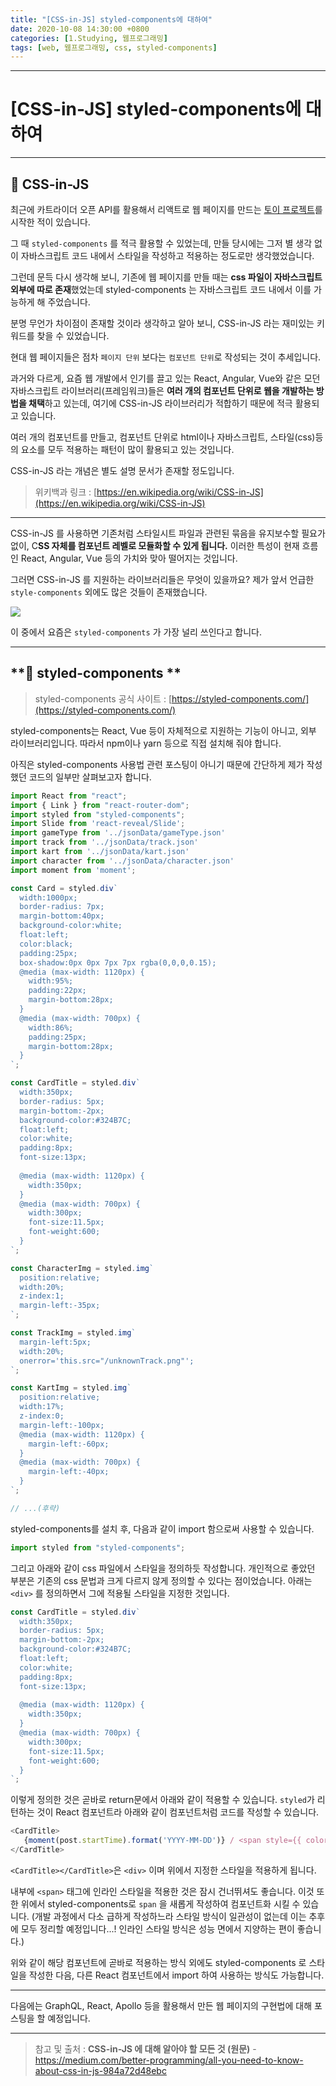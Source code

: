 ```yaml
---
title: "[CSS-in-JS] styled-components에 대하여"
date: 2020-10-08 14:30:00 +0800
categories: [1.Studying, 웹프로그래밍]
tags: [web, 웹프로그래밍, css, styled-components]
---
```




------

# **[CSS-in-JS] styled-components에 대하여**


------

## **🎯 CSS-in-JS**

최근에 카트라이더 오픈 API를 활용해서 리액트로 웹 페이지를 만드는 [토이 프로젝트](https://github.com/chanhuiseok/kartinfo)를 시작한 적이 있습니다.

그 때 `styled-components` 를 적극 활용할 수 있었는데, 만들 당시에는 그저 별 생각 없이 자바스크립트 코드 내에서 스타일을 작성하고 적용하는 정도로만 생각했었습니다.

그런데 문득 다시 생각해 보니, 기존에 웹 페이지를 만들 때는 **css 파일이 자바스크립트 외부에 따로 존재**했었는데 styled-components 는 자바스크립트 코드 내에서 이를 가능하게 해 주었습니다.

분명 무언가 차이점이 존재할 것이라 생각하고 알아 보니, CSS-in-JS 라는 재미있는 키워드를 찾을 수 있었습니다.

현대 웹 페이지들은 점차 `페이지 단위` 보다는 `컴포넌트 단위`로 작성되는 것이 추세입니다.

과거와 다르게, 요즘 웹 개발에서 인기를 끌고 있는 React, Angular, Vue와 같은 모던 자바스크립트 라이브러리(프레임워크)들은 **여러 개의 컴포넌트 단위로 웹을 개발하는 방법을 채택**하고 있는데, 여기에 CSS-in-JS 라이브러리가 적합하기 때문에 적극 활용되고 있습니다.

여러 개의 컴포넌트를 만들고, 컴포넌트 단위로 html이나 자바스크립트, 스타일(css)등의 요소를 모두 적용하는 패턴이 많이 활용되고 있는 것입니다. 

CSS-in-JS 라는 개념은 별도 설명 문서가 존재할 정도입니다.

> 위키백과 링크 : [https://en.wikipedia.org/wiki/CSS-in-JS](https://en.wikipedia.org/wiki/CSS-in-JS)

------

CSS-in-JS 를 사용하면 기존처럼 스타일시트 파일과 관련된 묶음을 유지보수할 필요가 없이, C**SS 자체를 컴포넌트 레벨로 모듈화할 수 있게 됩니다.** 이러한 특성이 현재 흐름인 React, Angular, Vue 등의 가치와 맞아 떨어지는 것입니다.

그러면 CSS-in-JS 를 지원하는 라이브러리들은 무엇이 있을까요? 제가 앞서 언급한 `style-components` 외에도 많은 것들이 존재했습니다.

![](https://miro.medium.com/max/700/1*xXIXJeI3l6_k-rXg6cqNjw.png)

이 중에서 요즘은 `styled-components` 가 가장 널리 쓰인다고 합니다.

------

## **🎯 styled-components ** 

> styled-components 공식 사이트 : [https://styled-components.com/](https://styled-components.com/)

styled-components는 React, Vue 등이 자체적으로 지원하는 기능이 아니고, 외부 라이브러리입니다. 따라서 npm이나 yarn 등으로 직접 설치해 줘야 합니다.

아직은 styled-components 사용법 관련 포스팅이 아니기 때문에 간단하게 제가 작성했던 코드의 일부만 살펴보고자 합니다.

```javascript
import React from "react";
import { Link } from "react-router-dom";
import styled from "styled-components";
import Slide from 'react-reveal/Slide';
import gameType from '../jsonData/gameType.json'
import track from '../jsonData/track.json'
import kart from '../jsonData/kart.json'
import character from '../jsonData/character.json'
import moment from 'moment';

const Card = styled.div`
  width:1000px;
  border-radius: 7px;
  margin-bottom:40px;
  background-color:white;
  float:left;
  color:black;
  padding:25px; 
  box-shadow:0px 0px 7px 7px rgba(0,0,0,0.15);
  @media (max-width: 1120px) {
    width:95%;
    padding:22px;
    margin-bottom:28px;
  }
  @media (max-width: 700px) {
    width:86%;
    padding:25px;
    margin-bottom:28px;
  }
`;

const CardTitle = styled.div`
  width:350px;
  border-radius: 5px;
  margin-bottom:-2px;
  background-color:#324B7C;
  float:left;
  color:white;
  padding:8px; 
  font-size:13px;
  
  @media (max-width: 1120px) {
    width:350px;
  }
  @media (max-width: 700px) {
    width:300px;
    font-size:11.5px;
    font-weight:600;
  }
`;

const CharacterImg = styled.img`
  position:relative;
  width:20%;
  z-index:1;
  margin-left:-35px;
`;

const TrackImg = styled.img`
  margin-left:5px;
  width:20%;
  onerror='this.src="/unknownTrack.png"';
`;

const KartImg = styled.img`
  position:relative;
  width:17%;
  z-index:0;
  margin-left:-100px;
  @media (max-width: 1120px) {
    margin-left:-60px;
  }
  @media (max-width: 700px) {
    margin-left:-40px;
  }
`;

// ...(후략)
```

styled-components를 설치 후, 다음과 같이 import 함으로써 사용할 수 있습니다.

```javascript
import styled from "styled-components";
```

그리고 아래와 같이 css 파일에서 스타일을 정의하듯 작성합니다. 개인적으로 좋았던 부분은 기존의 css 문법과 크게 다르지 않게 정의할 수 있다는 점이었습니다. 아래는 `<div>` 를 정의하면서 그에 적용될 스타일을 지정한 것입니다.

```javascript
const CardTitle = styled.div`
  width:350px;
  border-radius: 5px;
  margin-bottom:-2px;
  background-color:#324B7C;
  float:left;
  color:white;
  padding:8px; 
  font-size:13px;
  
  @media (max-width: 1120px) {
    width:350px;
  }
  @media (max-width: 700px) {
    width:300px;
    font-size:11.5px;
    font-weight:600;
  }
`;
```

이렇게 정의한 것은 곧바로 return문에서 아래와 같이 적용할 수 있습니다. `styled`가 리턴하는 것이 React 컴포넌트라 아래와 같이 컴포넌트처럼 코드를 작성할 수 있습니다.

```javascript
<CardTitle>
   {moment(post.startTime).format('YYYY-MM-DD')} / <span style={{ color: '#FCD968' }}>{findCharacterName(post.character)}</span> 착용 / <span style={{ color: '#61E9B4' }}> {findKartName(post.player.kart)} </span>탑승
</CardTitle>
```

`<CardTitle></CardTitle>`은 `<div>` 이며 위에서 지정한 스타일을 적용하게 됩니다.

내부에 `<span>` 태그에 인라인 스타일을 적용한 것은 잠시 건너뛰셔도 좋습니다. 이것 또한 위에서 styled-components로 `span` 을 새롭게 작성하여 컴포넌트화 시킬 수 있습니다. (개발 과정에서 다소 급하게 작성하느라 스타일 방식이 일관성이 없는데 이는 추후에 모두 정리할 예정입니다...! 인라인 스타일 방식은 성능 면에서 지양하는 편이 좋습니다.)

위와 같이 해당 컴포넌트에 곧바로 적용하는 방식 외에도 styled-components 로 스타일을 작성한 다음, 다른 React 컴포넌트에서 import 하여 사용하는 방식도 가능합니다.

------

다음에는 GraphQL, React, Apollo 등을 활용해서 만든 웹 페이지의 구현법에 대해 포스팅을 할 예정입니다. 

------



> 참고 및 출처 : **CSS-in-JS 에 대해 알아야 할 모든 것 (원문)** - https://medium.com/better-programming/all-you-need-to-know-about-css-in-js-984a72d48ebc